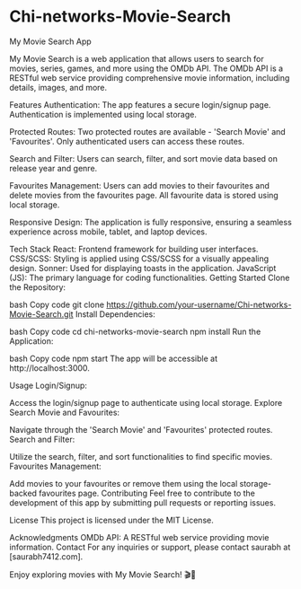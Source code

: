 # Chi-networks-Movie-Search
My Movie Search App

My Movie Search is a web application that allows users to search for movies, series, games, and more using the OMDb API. The OMDb API is a RESTful web service providing comprehensive movie information, including details, images, and more.

Features
Authentication: The app features a secure login/signup page. Authentication is implemented using local storage.

Protected Routes: Two protected routes are available - 'Search Movie' and 'Favourites'. Only authenticated users can access these routes.

Search and Filter: Users can search, filter, and sort movie data based on release year and genre.

Favourites Management: Users can add movies to their favourites and delete movies from the favourites page. All favourite data is stored using local storage.

Responsive Design: The application is fully responsive, ensuring a seamless experience across mobile, tablet, and laptop devices.

Tech Stack
React: Frontend framework for building user interfaces.
CSS/SCSS: Styling is applied using CSS/SCSS for a visually appealing design.
Sonner: Used for displaying toasts in the application.
JavaScript (JS): The primary language for coding functionalities.
Getting Started
Clone the Repository:

bash
Copy code
git clone https://github.com/your-username/Chi-networks-Movie-Search.git
Install Dependencies:

bash
Copy code
cd chi-networks-movie-search
npm install
Run the Application:

bash
Copy code
npm start
The app will be accessible at http://localhost:3000.

Usage
Login/Signup:

Access the login/signup page to authenticate using local storage.
Explore Search Movie and Favourites:

Navigate through the 'Search Movie' and 'Favourites' protected routes.
Search and Filter:

Utilize the search, filter, and sort functionalities to find specific movies.
Favourites Management:

Add movies to your favourites or remove them using the local storage-backed favourites page.
Contributing
Feel free to contribute to the development of this app by submitting pull requests or reporting issues.

License
This project is licensed under the MIT License.

Acknowledgments
OMDb API: A RESTful web service providing movie information.
Contact
For any inquiries or support, please contact saurabh at [saurabh7412.com].

Enjoy exploring movies with My Movie Search! 🎬🍿
